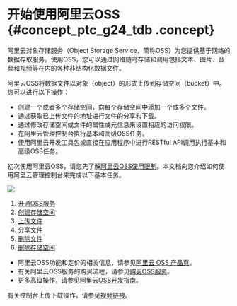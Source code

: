 # 开始使用阿里云OSS {#concept_ptc_g24_tdb .concept}

阿里云对象存储服务（Object Storage Service，简称OSS）为您提供基于网络的数据存取服务。使用OSS，您可以通过网络随时存储和调用包括文本、图片、音频和视频等在内的各种非结构化数据文件。

阿里云OSS将数据文件以对象（object）的形式上传到存储空间（bucket）中。您可以进行以下操作：

-   创建一个或者多个存储空间，向每个存储空间中添加一个或多个文件。
-   通过获取已上传文件的地址进行文件的分享和下载。
-   通过修改存储空间或文件的属性或元信息来设置相应的访问权限。
-   在阿里云管理控制台执行基本和高级OSS任务。
-   使用阿里云开发工具包或直接在应用程序中进行RESTful API调用执行基本和高级OSS任务。

初次使用阿里云OSS，请您先了解[阿里云OSS使用限制](../../../../cn.zh-CN/产品简介/使用限制.md#)。本文档向您介绍如何使用阿里云管理控制台来完成以下基本任务。

 ![](http://static-aliyun-doc.oss-cn-hangzhou.aliyuncs.com/assets/img/4330/1535011806919_zh-CN.jpg) 

1.  [开通OSS服务](cn.zh-CN/快速入门/开通OSS服务.md#)
2.  [创建存储空间](cn.zh-CN/快速入门/创建存储空间.md#)
3.  [上传文件](cn.zh-CN/快速入门/上传文件.md#)
4.  [分享文件](cn.zh-CN/快速入门/分享文件.md#)
5.  [删除文件](cn.zh-CN/快速入门/删除文件.md#)
6.  [删除存储空间](cn.zh-CN/快速入门/删除存储空间.md#)

-   阿里云OSS功能和定价的相关信息，请参见[阿里云 OSS 产品页](https://www.aliyun.com/product/oss)。
-   有关阿里云OSS服务的购买流程，请参见[购买OSS服务](cn.zh-CN/快速入门/购买OSS服务.md#)。
-   更多高级操作，请参见[阿里云OSS开发指南](../../../../cn.zh-CN/开发指南/基本概念介绍.md#)。

有关控制台上传下载操作，请参见[视频链接](https://help.aliyun.com/video_detail/67400.html)。

